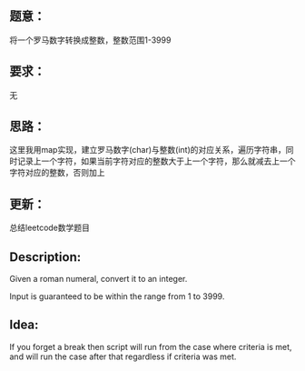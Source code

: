 ## 题意：
将一个罗马数字转换成整数，整数范围1-3999

## 要求：
无

## 思路：
这里我用map实现，建立罗马数字(char)与整数(int)的对应关系，遍历字符串，同时记录上一个字符，如果当前字符对应的整数大于上一个字符，那么就减去上一个字符对应的整数，否则加上

## 更新：
总结leetcode数学题目

## Description:
Given a roman numeral, convert it to an integer.

Input is guaranteed to be within the range from 1 to 3999.

## Idea:

If you forget a break then script will run from the case where criteria is met, and will run the case after that regardless if criteria was met.

